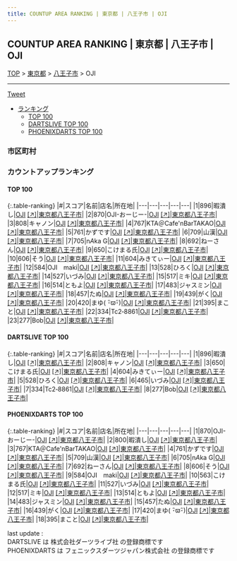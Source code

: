 ```yaml
---
title: COUNTUP AREA RANKING | 東京都 | 八王子市 | OJI
---
```

## COUNTUP AREA RANKING | 東京都 | 八王子市 | OJI

[TOP](/darts/rank/) > [東京都](/darts/rank/東京都/) > [八王子市](/darts/rank/東京都/八王子市/) > OJI

___

<a href="https://twitter.com/share?ref_src=twsrc%5Etfw" data-text="COUNTUP AREA RANKING | 東京都八王子市OJI" class="twitter-share-button" data-hashtags="DARTSLIVE,PHOENIXDARTS,darts,ダーツ" data-show-count="false">Tweet</a>

* [ランキング](#カウントアップランキング)
    * [TOP 100](#top-100)
    * [DARTSLIVE TOP 100](#dartslive-top-100)
    * [PHOENIXDARTS TOP 100](#phoenixdarts-top-100)

### 市区町村

<ul>

</ul>

### カウントアップランキング

#### TOP 100



{:.table-ranking}
|#|スコア|名前|店名|所在地|
|---|---|---|---|---|
|1|896|<span class="rank-name-dl">暇潰し</span>|<a href="/darts/rank/shops/cb3a3fafe73a2cc10d9b047a20a7ba1e.html">OJI</a> <a href="https://search.dartslive.com/jp/shop/cb3a3fafe73a2cc10d9b047a20a7ba1e">[↗]</a>|<a href="/darts/rank/東京都/八王子市">東京都八王子市</a>|
|2|870|<span class="rank-name-pd">OJI-おーじー-</span>|<a href="/darts/rank/shops/94276.html">OJI</a> <a href="https://vs.phoenixdarts.com/jp/shop/shopDetailInfo/s_94276?s_seq=94276">[↗]</a>|<a href="/darts/rank/東京都/八王子市">東京都八王子市</a>|
|3|808|<span class="rank-name-dl">キャノン</span>|<a href="/darts/rank/shops/cb3a3fafe73a2cc10d9b047a20a7ba1e.html">OJI</a> <a href="https://search.dartslive.com/jp/shop/cb3a3fafe73a2cc10d9b047a20a7ba1e">[↗]</a>|<a href="/darts/rank/東京都/八王子市">東京都八王子市</a>|
|4|767|<span class="rank-name-pd">KTA＠Cafe&#x27;nBarTAKAO</span>|<a href="/darts/rank/shops/94276.html">OJI</a> <a href="https://vs.phoenixdarts.com/jp/shop/shopDetailInfo/s_94276?s_seq=94276">[↗]</a>|<a href="/darts/rank/東京都/八王子市">東京都八王子市</a>|
|5|761|<span class="rank-name-pd">かずです</span>|<a href="/darts/rank/shops/94276.html">OJI</a> <a href="https://vs.phoenixdarts.com/jp/shop/shopDetailInfo/s_94276?s_seq=94276">[↗]</a>|<a href="/darts/rank/東京都/八王子市">東京都八王子市</a>|
|6|709|<span class="rank-name-pd">山漢</span>|<a href="/darts/rank/shops/94276.html">OJI</a> <a href="https://vs.phoenixdarts.com/jp/shop/shopDetailInfo/s_94276?s_seq=94276">[↗]</a>|<a href="/darts/rank/東京都/八王子市">東京都八王子市</a>|
|7|705|<span class="rank-name-pd">n*A*ka G</span>|<a href="/darts/rank/shops/94276.html">OJI</a> <a href="https://vs.phoenixdarts.com/jp/shop/shopDetailInfo/s_94276?s_seq=94276">[↗]</a>|<a href="/darts/rank/東京都/八王子市">東京都八王子市</a>|
|8|692|<span class="rank-name-pd">ねーさん</span>|<a href="/darts/rank/shops/94276.html">OJI</a> <a href="https://vs.phoenixdarts.com/jp/shop/shopDetailInfo/s_94276?s_seq=94276">[↗]</a>|<a href="/darts/rank/東京都/八王子市">東京都八王子市</a>|
|9|650|<span class="rank-name-dl">こけまる氏</span>|<a href="/darts/rank/shops/cb3a3fafe73a2cc10d9b047a20a7ba1e.html">OJI</a> <a href="https://search.dartslive.com/jp/shop/cb3a3fafe73a2cc10d9b047a20a7ba1e">[↗]</a>|<a href="/darts/rank/東京都/八王子市">東京都八王子市</a>|
|10|606|<span class="rank-name-pd">そう</span>|<a href="/darts/rank/shops/94276.html">OJI</a> <a href="https://vs.phoenixdarts.com/jp/shop/shopDetailInfo/s_94276?s_seq=94276">[↗]</a>|<a href="/darts/rank/東京都/八王子市">東京都八王子市</a>|
|11|604|<span class="rank-name-dl">みきてぃー</span>|<a href="/darts/rank/shops/cb3a3fafe73a2cc10d9b047a20a7ba1e.html">OJI</a> <a href="https://search.dartslive.com/jp/shop/cb3a3fafe73a2cc10d9b047a20a7ba1e">[↗]</a>|<a href="/darts/rank/東京都/八王子市">東京都八王子市</a>|
|12|584|<span class="rank-name-pd">OJI　maki</span>|<a href="/darts/rank/shops/94276.html">OJI</a> <a href="https://vs.phoenixdarts.com/jp/shop/shopDetailInfo/s_94276?s_seq=94276">[↗]</a>|<a href="/darts/rank/東京都/八王子市">東京都八王子市</a>|
|13|528|<span class="rank-name-dl">ひろく</span>|<a href="/darts/rank/shops/cb3a3fafe73a2cc10d9b047a20a7ba1e.html">OJI</a> <a href="https://search.dartslive.com/jp/shop/cb3a3fafe73a2cc10d9b047a20a7ba1e">[↗]</a>|<a href="/darts/rank/東京都/八王子市">東京都八王子市</a>|
|14|527|<span class="rank-name-pd">いづみ</span>|<a href="/darts/rank/shops/94276.html">OJI</a> <a href="https://vs.phoenixdarts.com/jp/shop/shopDetailInfo/s_94276?s_seq=94276">[↗]</a>|<a href="/darts/rank/東京都/八王子市">東京都八王子市</a>|
|15|517|<span class="rank-name-pd">ミキ</span>|<a href="/darts/rank/shops/94276.html">OJI</a> <a href="https://vs.phoenixdarts.com/jp/shop/shopDetailInfo/s_94276?s_seq=94276">[↗]</a>|<a href="/darts/rank/東京都/八王子市">東京都八王子市</a>|
|16|514|<span class="rank-name-pd">ともよ</span>|<a href="/darts/rank/shops/94276.html">OJI</a> <a href="https://vs.phoenixdarts.com/jp/shop/shopDetailInfo/s_94276?s_seq=94276">[↗]</a>|<a href="/darts/rank/東京都/八王子市">東京都八王子市</a>|
|17|483|<span class="rank-name-pd">ジャスミン</span>|<a href="/darts/rank/shops/94276.html">OJI</a> <a href="https://vs.phoenixdarts.com/jp/shop/shopDetailInfo/s_94276?s_seq=94276">[↗]</a>|<a href="/darts/rank/東京都/八王子市">東京都八王子市</a>|
|18|457|<span class="rank-name-pd">たぬ</span>|<a href="/darts/rank/shops/94276.html">OJI</a> <a href="https://vs.phoenixdarts.com/jp/shop/shopDetailInfo/s_94276?s_seq=94276">[↗]</a>|<a href="/darts/rank/東京都/八王子市">東京都八王子市</a>|
|19|439|<span class="rank-name-pd">がく</span>|<a href="/darts/rank/shops/94276.html">OJI</a> <a href="https://vs.phoenixdarts.com/jp/shop/shopDetailInfo/s_94276?s_seq=94276">[↗]</a>|<a href="/darts/rank/東京都/八王子市">東京都八王子市</a>|
|20|420|<span class="rank-name-pd">まゆ( ･ิϖ･ิ)</span>|<a href="/darts/rank/shops/94276.html">OJI</a> <a href="https://vs.phoenixdarts.com/jp/shop/shopDetailInfo/s_94276?s_seq=94276">[↗]</a>|<a href="/darts/rank/東京都/八王子市">東京都八王子市</a>|
|21|395|<span class="rank-name-pd">まこと</span>|<a href="/darts/rank/shops/94276.html">OJI</a> <a href="https://vs.phoenixdarts.com/jp/shop/shopDetailInfo/s_94276?s_seq=94276">[↗]</a>|<a href="/darts/rank/東京都/八王子市">東京都八王子市</a>|
|22|334|<span class="rank-name-dl">Tc2‐8861</span>|<a href="/darts/rank/shops/cb3a3fafe73a2cc10d9b047a20a7ba1e.html">OJI</a> <a href="https://search.dartslive.com/jp/shop/cb3a3fafe73a2cc10d9b047a20a7ba1e">[↗]</a>|<a href="/darts/rank/東京都/八王子市">東京都八王子市</a>|
|23|277|<span class="rank-name-dl">Bob</span>|<a href="/darts/rank/shops/cb3a3fafe73a2cc10d9b047a20a7ba1e.html">OJI</a> <a href="https://search.dartslive.com/jp/shop/cb3a3fafe73a2cc10d9b047a20a7ba1e">[↗]</a>|<a href="/darts/rank/東京都/八王子市">東京都八王子市</a>|


#### DARTSLIVE TOP 100



{:.table-ranking}
|#|スコア|名前|店名|所在地|
|---|---|---|---|---|
|1|896|<span class="rank-name-dl">暇潰し</span>|<a href="/darts/rank/shops/cb3a3fafe73a2cc10d9b047a20a7ba1e.html">OJI</a> <a href="https://search.dartslive.com/jp/shop/cb3a3fafe73a2cc10d9b047a20a7ba1e">[↗]</a>|<a href="/darts/rank/東京都/八王子市">東京都八王子市</a>|
|2|808|<span class="rank-name-dl">キャノン</span>|<a href="/darts/rank/shops/cb3a3fafe73a2cc10d9b047a20a7ba1e.html">OJI</a> <a href="https://search.dartslive.com/jp/shop/cb3a3fafe73a2cc10d9b047a20a7ba1e">[↗]</a>|<a href="/darts/rank/東京都/八王子市">東京都八王子市</a>|
|3|650|<span class="rank-name-dl">こけまる氏</span>|<a href="/darts/rank/shops/cb3a3fafe73a2cc10d9b047a20a7ba1e.html">OJI</a> <a href="https://search.dartslive.com/jp/shop/cb3a3fafe73a2cc10d9b047a20a7ba1e">[↗]</a>|<a href="/darts/rank/東京都/八王子市">東京都八王子市</a>|
|4|604|<span class="rank-name-dl">みきてぃー</span>|<a href="/darts/rank/shops/cb3a3fafe73a2cc10d9b047a20a7ba1e.html">OJI</a> <a href="https://search.dartslive.com/jp/shop/cb3a3fafe73a2cc10d9b047a20a7ba1e">[↗]</a>|<a href="/darts/rank/東京都/八王子市">東京都八王子市</a>|
|5|528|<span class="rank-name-dl">ひろく</span>|<a href="/darts/rank/shops/cb3a3fafe73a2cc10d9b047a20a7ba1e.html">OJI</a> <a href="https://search.dartslive.com/jp/shop/cb3a3fafe73a2cc10d9b047a20a7ba1e">[↗]</a>|<a href="/darts/rank/東京都/八王子市">東京都八王子市</a>|
|6|465|<span class="rank-name-dl">いづみ</span>|<a href="/darts/rank/shops/cb3a3fafe73a2cc10d9b047a20a7ba1e.html">OJI</a> <a href="https://search.dartslive.com/jp/shop/cb3a3fafe73a2cc10d9b047a20a7ba1e">[↗]</a>|<a href="/darts/rank/東京都/八王子市">東京都八王子市</a>|
|7|334|<span class="rank-name-dl">Tc2‐8861</span>|<a href="/darts/rank/shops/cb3a3fafe73a2cc10d9b047a20a7ba1e.html">OJI</a> <a href="https://search.dartslive.com/jp/shop/cb3a3fafe73a2cc10d9b047a20a7ba1e">[↗]</a>|<a href="/darts/rank/東京都/八王子市">東京都八王子市</a>|
|8|277|<span class="rank-name-dl">Bob</span>|<a href="/darts/rank/shops/cb3a3fafe73a2cc10d9b047a20a7ba1e.html">OJI</a> <a href="https://search.dartslive.com/jp/shop/cb3a3fafe73a2cc10d9b047a20a7ba1e">[↗]</a>|<a href="/darts/rank/東京都/八王子市">東京都八王子市</a>|


#### PHOENIXDARTS TOP 100



{:.table-ranking}
|#|スコア|名前|店名|所在地|
|---|---|---|---|---|
|1|870|<span class="rank-name-pd">OJI-おーじー-</span>|<a href="/darts/rank/shops/94276.html">OJI</a> <a href="https://vs.phoenixdarts.com/jp/shop/shopDetailInfo/s_94276?s_seq=94276">[↗]</a>|<a href="/darts/rank/東京都/八王子市">東京都八王子市</a>|
|2|800|<span class="rank-name-pd">暇潰し</span>|<a href="/darts/rank/shops/94276.html">OJI</a> <a href="https://vs.phoenixdarts.com/jp/shop/shopDetailInfo/s_94276?s_seq=94276">[↗]</a>|<a href="/darts/rank/東京都/八王子市">東京都八王子市</a>|
|3|767|<span class="rank-name-pd">KTA＠Cafe&#x27;nBarTAKAO</span>|<a href="/darts/rank/shops/94276.html">OJI</a> <a href="https://vs.phoenixdarts.com/jp/shop/shopDetailInfo/s_94276?s_seq=94276">[↗]</a>|<a href="/darts/rank/東京都/八王子市">東京都八王子市</a>|
|4|761|<span class="rank-name-pd">かずです</span>|<a href="/darts/rank/shops/94276.html">OJI</a> <a href="https://vs.phoenixdarts.com/jp/shop/shopDetailInfo/s_94276?s_seq=94276">[↗]</a>|<a href="/darts/rank/東京都/八王子市">東京都八王子市</a>|
|5|709|<span class="rank-name-pd">山漢</span>|<a href="/darts/rank/shops/94276.html">OJI</a> <a href="https://vs.phoenixdarts.com/jp/shop/shopDetailInfo/s_94276?s_seq=94276">[↗]</a>|<a href="/darts/rank/東京都/八王子市">東京都八王子市</a>|
|6|705|<span class="rank-name-pd">n*A*ka G</span>|<a href="/darts/rank/shops/94276.html">OJI</a> <a href="https://vs.phoenixdarts.com/jp/shop/shopDetailInfo/s_94276?s_seq=94276">[↗]</a>|<a href="/darts/rank/東京都/八王子市">東京都八王子市</a>|
|7|692|<span class="rank-name-pd">ねーさん</span>|<a href="/darts/rank/shops/94276.html">OJI</a> <a href="https://vs.phoenixdarts.com/jp/shop/shopDetailInfo/s_94276?s_seq=94276">[↗]</a>|<a href="/darts/rank/東京都/八王子市">東京都八王子市</a>|
|8|606|<span class="rank-name-pd">そう</span>|<a href="/darts/rank/shops/94276.html">OJI</a> <a href="https://vs.phoenixdarts.com/jp/shop/shopDetailInfo/s_94276?s_seq=94276">[↗]</a>|<a href="/darts/rank/東京都/八王子市">東京都八王子市</a>|
|9|584|<span class="rank-name-pd">OJI　maki</span>|<a href="/darts/rank/shops/94276.html">OJI</a> <a href="https://vs.phoenixdarts.com/jp/shop/shopDetailInfo/s_94276?s_seq=94276">[↗]</a>|<a href="/darts/rank/東京都/八王子市">東京都八王子市</a>|
|10|563|<span class="rank-name-pd">こけまる氏</span>|<a href="/darts/rank/shops/94276.html">OJI</a> <a href="https://vs.phoenixdarts.com/jp/shop/shopDetailInfo/s_94276?s_seq=94276">[↗]</a>|<a href="/darts/rank/東京都/八王子市">東京都八王子市</a>|
|11|527|<span class="rank-name-pd">いづみ</span>|<a href="/darts/rank/shops/94276.html">OJI</a> <a href="https://vs.phoenixdarts.com/jp/shop/shopDetailInfo/s_94276?s_seq=94276">[↗]</a>|<a href="/darts/rank/東京都/八王子市">東京都八王子市</a>|
|12|517|<span class="rank-name-pd">ミキ</span>|<a href="/darts/rank/shops/94276.html">OJI</a> <a href="https://vs.phoenixdarts.com/jp/shop/shopDetailInfo/s_94276?s_seq=94276">[↗]</a>|<a href="/darts/rank/東京都/八王子市">東京都八王子市</a>|
|13|514|<span class="rank-name-pd">ともよ</span>|<a href="/darts/rank/shops/94276.html">OJI</a> <a href="https://vs.phoenixdarts.com/jp/shop/shopDetailInfo/s_94276?s_seq=94276">[↗]</a>|<a href="/darts/rank/東京都/八王子市">東京都八王子市</a>|
|14|483|<span class="rank-name-pd">ジャスミン</span>|<a href="/darts/rank/shops/94276.html">OJI</a> <a href="https://vs.phoenixdarts.com/jp/shop/shopDetailInfo/s_94276?s_seq=94276">[↗]</a>|<a href="/darts/rank/東京都/八王子市">東京都八王子市</a>|
|15|457|<span class="rank-name-pd">たぬ</span>|<a href="/darts/rank/shops/94276.html">OJI</a> <a href="https://vs.phoenixdarts.com/jp/shop/shopDetailInfo/s_94276?s_seq=94276">[↗]</a>|<a href="/darts/rank/東京都/八王子市">東京都八王子市</a>|
|16|439|<span class="rank-name-pd">がく</span>|<a href="/darts/rank/shops/94276.html">OJI</a> <a href="https://vs.phoenixdarts.com/jp/shop/shopDetailInfo/s_94276?s_seq=94276">[↗]</a>|<a href="/darts/rank/東京都/八王子市">東京都八王子市</a>|
|17|420|<span class="rank-name-pd">まゆ( ･ิϖ･ิ)</span>|<a href="/darts/rank/shops/94276.html">OJI</a> <a href="https://vs.phoenixdarts.com/jp/shop/shopDetailInfo/s_94276?s_seq=94276">[↗]</a>|<a href="/darts/rank/東京都/八王子市">東京都八王子市</a>|
|18|395|<span class="rank-name-pd">まこと</span>|<a href="/darts/rank/shops/94276.html">OJI</a> <a href="https://vs.phoenixdarts.com/jp/shop/shopDetailInfo/s_94276?s_seq=94276">[↗]</a>|<a href="/darts/rank/東京都/八王子市">東京都八王子市</a>|


<div class="footer border-top border-gray-light mt-5 pt-3 text-right text-gray">
    last update : <span style="font-weight: italic" id="foot_last_modified"></span><br />
    DARTSLIVE は 株式会社ダーツライブ社 の登録商標です<br />
    PHOENIXDARTS は フェニックスダーツジャパン株式会社 の登録商標です<br />
</div>

<script src="https://cdnjs.cloudflare.com/ajax/libs/jquery.tablesorter/2.31.3/js/jquery.tablesorter.min.js" integrity="sha512-qzgd5cYSZcosqpzpn7zF2ZId8f/8CHmFKZ8j7mU4OUXTNRd5g+ZHBPsgKEwoqxCtdQvExE5LprwwPAgoicguNg==" crossorigin="anonymous" referrerpolicy="no-referrer"></script>
<link rel="stylesheet" href="https://cdnjs.cloudflare.com/ajax/libs/jquery.tablesorter/2.31.3/css/theme.default.min.css" integrity="sha512-wghhOJkjQX0Lh3NSWvNKeZ0ZpNn+SPVXX1Qyc9OCaogADktxrBiBdKGDoqVUOyhStvMBmJQ8ZdMHiR3wuEq8+w==" crossorigin="anonymous" referrerpolicy="no-referrer" />
<script>
$(function() {
    $(".table-ranking").tablesorter({sortList:[[0, 0]]});
    $("#foot_last_modified").text(formatDate(new Date(document.lastModified), 'yyyy-MM-dd HH:mm:ss'));
});
</script>

<script async src="https://platform.twitter.com/widgets.js" charset="utf-8"></script>